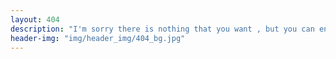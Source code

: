 ```yaml
---
layout: 404
description: "I'm sorry there is nothing that you want , but you can enjoy the scenery here ..."
header-img: "img/header_img/404_bg.jpg"
---
```


